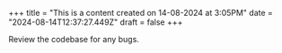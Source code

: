 +++
title = "This is a content created on 14-08-2024 at 3:05PM"
date = "2024-08-14T12:37:27.449Z"
draft = false
+++

  Review the codebase for any bugs.
        